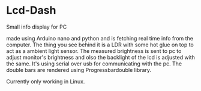 # Lcd-Dash
Small info display for PC


made using Arduino nano and python and is fetching real time info from the computer. 
The thing you see behind it is a LDR with some hot glue on top to act as a ambient light sensor. 
The measured brightness is sent to pc to adjust monitor's brightness and olso the backlight of the lcd is adjusted with the same. 
It's using serial over usb for communicating with the pc. 
The double bars are rendered using Progressbardouble library. 

Currently only working in Linux.

